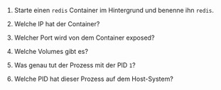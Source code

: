 1. Starte einen `redis` Container im Hintergrund und benenne ihn `redis`.

2. Welche IP hat der Container?

3. Welcher Port wird von dem Container exposed?

4. Welche Volumes gibt es?

5. Was genau tut der Prozess mit der PID `1`?

6. Welche PID hat dieser Prozess auf dem Host-System?
